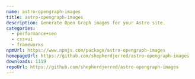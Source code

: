 ```yaml
---
name: astro-opengraph-images
title: astro-opengraph-images
description: Generate Open Graph images for your Astro site.
categories:
  - performance+seo
  - css+ui
  - frameworks
npmUrl: https://www.npmjs.com/package/astro-opengraph-images
homepageUrl: https://github.com/shepherdjerred/astro-opengraph-images
downloads: 1119
repoUrl: https://github.com/shepherdjerred/astro-opengraph-images
---
```

